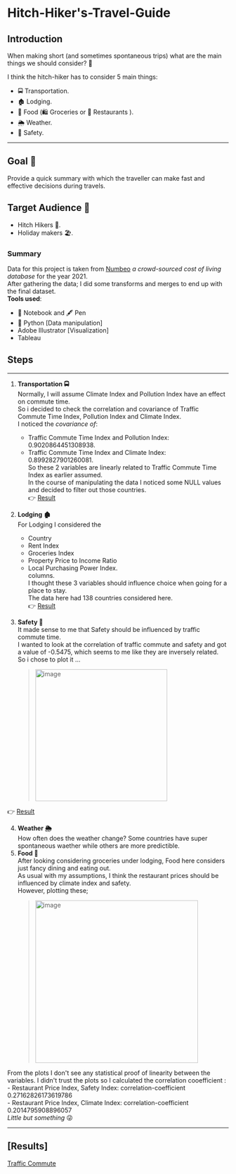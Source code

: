 # Hitch-Hiker's-Travel-Guide

## Introduction

When making short (and sometimes spontaneous trips) what are the main things we should consider? 💭  

I think the hitch-hiker has to consider 5 main things:  
  - 🚍 Transportation.  
  - 🏚️ Lodging.  
  - 🥖 Food (🛍️ Groceries or 🥡 Restaurants ).  
  - 🌦️ Weather.  
  - 👮 Safety.  
___

## Goal 🥇
Provide a quick summary with which the traveller can make fast and effective decisions during travels.

## Target Audience 🎯
  - Hitch Hikers 🥾.  
  - Holiday makers 🏖️.  


### Summary
  Data for this project is taken from [Numbeo](https://www.numbeo.com/cost-of-living/) _a crowd-sourced cost of living database_ for the year 2021.  
 After gathering the data; I did some transforms and merges to end up with the final dataset.  
 **Tools used**:  
  - 📕 Notebook and 🖋️ Pen   
  - 🐍 Python [Data manipulation]   
  - Adobe Illustrator [Visualization]   
  - Tableau

## Steps
___
1. **Transportation 🚍**  
  Normally, I will assume Climate Index and Pollution Index have an effect on commute time.  
  So i decided to check the correlation and covariance of Traffic Commute Time Index, Pollution Index and Climate Index.  
  I noticed the _covariance of_:
    - Traffic Commute Time Index and Pollution Index: 0.9020864451308938.  
    - Traffic Commute Time Index and Climate Index: 0.8992827901260081.  
  So these 2 variables are linearly related to Traffic Commute Time Index as earlier assumed.  
  In the course of manipulating the data I noticed some NULL values and decided to filter out those countries.   
  👉 [Result](https://public.tableau.com/profile/quinsy.brenda#!/vizhome/HowPollutionandClimateIndexInfluenceTrafficCommuteTime/Dashboard1)

2. **Lodging 🏚️**   
  For Lodging I considered the 
    - Country 
    - Rent Index
    - Groceries Index
    - Property Price to Income Ratio
    - Local Purchasing Power Index.   
  columns.  
  I thought these 3 variables should influence choice when going for a place to stay.  
  The data here had 138 countries considered here.  
  👉 [Result](https://public.tableau.com/views/LodgingCosts/Dashboard2?:language=en&:display_count=y&:origin=viz_share_link)

3. **Safety 👮**   
  It made sense to me that Safety should be influenced by traffic commute time.     
  I wanted to look at the correlation of traffic commute and safety and got a value of -0.5475, which seems to me like they are inversely related.  
  So i chose to plot it ...   
    > <img width="300" alt="image" src="https://user-images.githubusercontent.com/28558929/112666408-72421180-8e5c-11eb-9015-1799211953a1.png">
  
  👉 [Result](https://public.tableau.com/views/SafetyandCommuteTime/Dashboard3?:language=en&:display_count=y&:origin=viz_share_link)  
  
4. **Weather 🌦️**  
  How often does the weather change? Some countries have super spontaneous waether while others are more predictible.  
5. **Food 🥖**   
  After looking considering groceries under lodging, Food here considers just fancy dining and eating out.  
  As usual with my assumptions, I think the restaurant prices should be influenced by climate index and safety.  
  However, plotting these;   
    > <img width="370" alt="image" src="https://user-images.githubusercontent.com/28558929/112664128-e929db00-8e59-11eb-93a4-e39cd07ee3b1.png">
  From the plots I don't see any statistical proof of linearity between the variables.
  I didn't trust the plots so I calculated the correlation cooefficient :    
    - Restaurant Price Index, Safety Index: correlation-coefficient 0.27162826173619786   
    - Restaurant Price Index, Climate Index: correlation-coefficient 0.2014795908896057    
  _Little but something_ 😜
___  
  
 ## [Results]
 [Traffic Commute](https://www.behance.net/gallery/115874301/Pollution-and-Climate-Index-influencing-Commute-Time)

